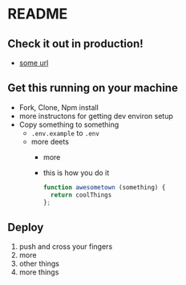 # README

## Check it out in production!

* [some url](www.github.com)

## Get this running on your machine

* Fork, Clone, Npm install
* more instructons for getting dev environ setup
* Copy something to something
  * `.env.example` to `.env`
  * more deets
    * more
    * this is how you do it
 
      ```javascript
      function awesometown (something) {
        return coolThings
      };
      ```

## Deploy

1. push and cross your fingers
1. more
1. other things
1. more things
